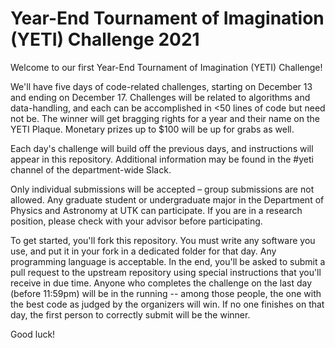 # Year-End Tournament of Imagination (YETI) Challenge 2021

Welcome to our first Year-End Tournament of Imagination (YETI) Challenge! 

We'll have five days of code-related challenges, starting on December 13 and ending on December 17. Challenges will be related to algorithms and data-handling, and each can be accomplished in <50 lines of code but need not be. The winner will get bragging rights for a year and their name on the YETI Plaque. Monetary prizes up to $100 will be up for grabs as well.

Each day's challenge will build off the previous days, and instructions will appear in this repository. Additional information may be found in the #yeti channel of the department-wide Slack. 

Only individual submissions will be accepted – group submissions are not allowed. Any graduate student or undergraduate major in the Department of Physics and Astronomy at UTK can participate. If you are in a research position, please check with your advisor before participating.

To get started, you'll fork this repository. You must write any software you use, and put it in your fork in a dedicated folder for that day. Any programming language is acceptable. In the end, you'll be asked to submit a pull request to the upstream repository using special instructions that you'll receive in due time. Anyone who completes the challenge on the last day (before 11:59pm) will be in the running -- among those people, the one with the best code as judged by the organizers will win. If no one finishes on that day, the first person to correctly submit will be the winner.

Good luck!
